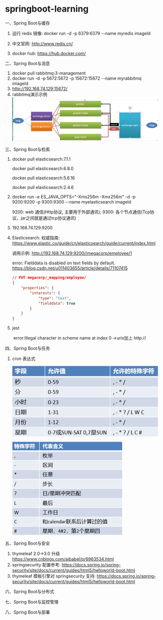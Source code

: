 # springboot-learning

一、Spring Boot与缓存

1. 运行 redis 镜像: docker run -d -p 6379:6379 --name myredis imageId

2. 中文官网: http://www.redis.cn/

3. docker hub: https://hub.docker.com/

二、Spring Boot与消息

1. docker pull rabbitmq:3-management
2. docker run -d -p 5672:5672 -p 15672:15672 --name myrabbitmq imageId
3. http://192.168.74.129:15672/
4.  rabbitmq演示示例![rabbitmq演示示例.png](images/rabbitmq演示示例.png)

三、Spring Boot与检索

1. docker pull elasticsearch:7.1.1  

   docker pull elasticsearch:6.8.0

   docker pull elasticsearch:5.6.16

   docker pull elasticsearch:2.4.6

2. docker run -e ES_JAVA_OPTS="-Xms256m -Xmx256m" -d -p 9200:9200 -p 9300:9300 --name myelasticsearch imageId

   9200: web 通信(Http协议, 主要用于外部通讯); 9300: 各个节点通信(Tcp协议，jar之间就是通过tcp协议通讯)

3. 192.168.74.129:9200

4. Elasticsearch: 权威指南: https://www.elastic.co/guide/cn/elasticsearch/guide/current/index.html

   调用示例: http://192.168.74.129:9200//megacorp/employee/1
   
   error: Fielddata is disabled on text fields by default. https://blog.csdn.net/u011403655/article/details/71107415
   
   ```json
   // PUT megacorp/_mapping/employee/
   {
       "properties": {
           "interests": {
               "type": "text",
               "fielddata": true
           }
       }
   }
   ```
   
5. jest

   ​	error:Illegal character in scheme name at index 0 ->uris加上 http://

四、Spring Boot与任务

1. cron 表达式

   ![cron字段说明.png](images/cron字段说明.png)

   ![cron字符说明.png](images/cron字符说明.png)

   

五、Spring Boot与安全

1. thymeleaf 2.0->3.0 升级 https://www.cnblogs.com/aibabel/p/6963534.html
2.  springsecurity 配置参考: https://docs.spring.io/spring-security/site/docs/current/guides/html5/helloworld-boot.html
3.  thymeleaf 模板引擎对 springsecurity 支持:  https://docs.spring.io/spring-security/site/docs/current/guides/html5/helloworld-boot.html

六、Spring Boot与分布式

七、Spring Boot与监控管理

八、Spring Boot与部署